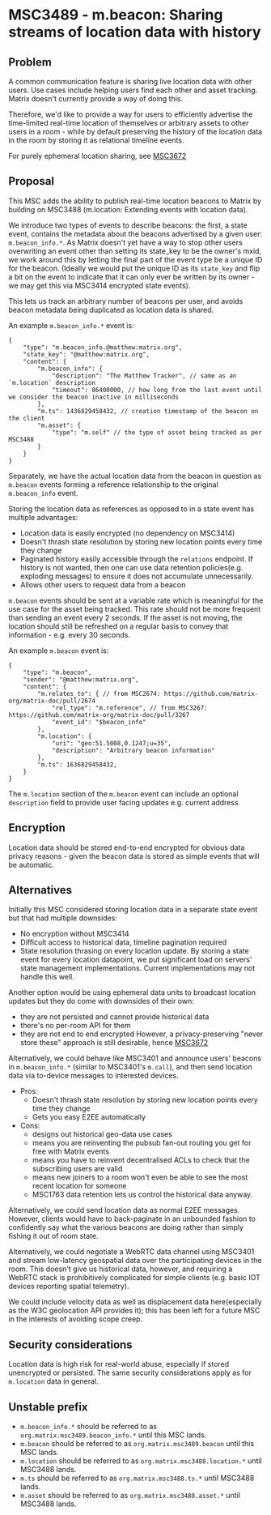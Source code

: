 # MSC3489 - m.beacon: Sharing streams of location data with history

## Problem

A common communication feature is sharing live location data with other users.
Use cases include helping users find each other and asset tracking. Matrix
doesn't currently provide a way of doing this.

Therefore, we'd like to provide a way for users to efficiently advertise the
time-limited real-time location of themselves or arbitrary assets to other
users in a room - while by default preserving the history of the location
data in the room by storing it as relational timeline events.

For purely ephemeral location sharing, see
[MSC3672](https://github.com/matrix-org/matrix-doc/pull/3672)

## Proposal

This MSC adds the ability to publish real-time location beacons to Matrix by
building on MSC3488 (m.location: Extending events with location data).

We introduce two types of events to describe beacons: the first, a state event, contains
the metadata about the beacons advertised by a given user: `m.beacon_info.*`.
As Matrix doesn't yet have a way to stop other users overwriting an event
other than setting its state_key to be the owner's mxid, we work around this
by letting the final part of the event type be a unique ID for the beacon.
(Ideally we would put the unique ID as its `state_key` and flip a bit on the
event to indicate that it can only ever be written by its owner - we may get
this via MSC3414 encrypted state events).

This lets us track an arbitrary number of beacons per user, and avoids beacon
metadata being duplicated as location data is shared.

An example `m.beacon_info.*` event is:

```json5
{
    "type": "m.beacon_info.@matthew:matrix.org",
    "state_key": "@matthew:matrix.org",
    "content": {
        "m.beacon_info": {
            "description": "The Matthew Tracker", // same as an `m.location` description
            "timeout": 86400000, // how long from the last event until we consider the beacon inactive in milliseconds
        },
        "m.ts": 1436829458432, // creation timestamp of the beacon on the client
        "m.asset": {
            "type": "m.self" // the type of asset being tracked as per MSC3488
        }
    }
}
```

Separately, we have the actual location data from the beacon in question
as `m.beacon` events forming a reference relationship to the original `m.beacon_info` event.

Storing the location data as references as opposed to in a state event has multiple advantages:
* Location data is easily encrypted (no dependency on MSC3414)
* Doesn't thrash state resolution by storing new location points every time they change
* Paginated history easily accessible through the `relations` endpoint. If history is not wanted, then one can use
data retention policies(e.g. exploding messages) to ensure it does not
accumulate unnecessarily.
* Allows other users to request data from a beacon


`m.beacon` events should be sent at a variable rate which is meaningful for
the use case for the asset being tracked. This rate should not be more
frequent than sending an event every 2 seconds. If the asset is not moving,
the location should still be refreshed on a regular basis to convey that
information - e.g. every 30 seconds.

An example `m.beacon` event is:

```json5
{
    "type": "m.beacon",
    "sender": "@matthew:matrix.org",
    "content": {
        "m.relates_to": { // from MSC2674: https://github.com/matrix-org/matrix-doc/pull/2674
            "rel_type": "m.reference", // from MSC3267: https://github.com/matrix-org/matrix-doc/pull/3267
            "event_id": "$beacon_info"
        },
        "m.location": {
            "uri": "geo:51.5008,0.1247;u=35",
            "description": "Arbitrary beacon information"
        },
        "m.ts": 1636829458432,
    }
}
```

The `m.location` section of the `m.beacon` event can include an optional
`description` field to provide user facing updates e.g. current address

## Encryption

Location data should be stored end-to-end encrypted for obvious data privacy
reasons - given the beacon data is stored as simple events that will be automatic.

## Alternatives

Initially this MSC considered storing location data in a separate state event but
that had multiple downsides:
* No encryption without MSC3414
* Difficult access to historical data, timeline pagination required
* State resolution thrasing on every location update. By storing a state event for every location datapoint, 
we put significant load on servers' state management implementations.  Current implementations
may not handle this well.

Another option would be using ephemeral data units to broadcast location updates but they
do come with downsides of their own:
* they are not persisted and cannot provide historical data
* there's no per-room API for them
* they are not end to end encrypted
However, a privacy-preserving "never store these" approach is still desirable, hence [MSC3672](https://github.com/matrix-org/matrix-doc/pull/3672)

Alternatively, we could behave like MSC3401 and announce users' beacons in
`m.beacon_info.*` (similar to MSC3401's `m.call`), and then send location
data via to-device messages to interested devices.
 * Pros:
   * Doesn't thrash state resolution by storing new location points every time they change
   * Gets you easy E2EE automatically
 * Cons:
   * designs out historical geo-data use cases
   * means you are reinventing the pubsub fan-out routing you get for free with Matrix events
   * means you have to reinvent decentralised ACLs to check that the subscribing users are valid
   * means new joiners to a room won't even be able to see the most recent location for someone
   * MSC1763 data retention lets us control the historical data anyway.

Alternatively, we could send location data as normal E2EE messages. However,
clients would have to back-paginate in an unbounded fashion to confidently
say what the various beacons are doing rather than simply fishing it out of
room state.

Alternatively, we could negotiate a WebRTC data channel using MSC3401 and
stream low-latency geospatial data over the participating devices in the room.
This doesn't give us historical data, however, and requiring a WebRTC stack
is prohibitively complicated for simple clients (e.g. basic IOT devices
reporting spatial telemetry).

We could include velocity data as well as displacement data here(especially as
the W3C geolocation API provides it); this has been left for a future MSC in
the interests of avoiding scope creep.

## Security considerations

Location data is high risk for real-world abuse, especially if stored
unencrypted or persisted. The same security considerations apply as for
`m.location` data in general.

## Unstable prefix

 * `m.beacon_info.*` should be referred to as `org.matrix.msc3489.beacon_info.*` until this MSC lands.
 * `m.beacon` should be referred to as `org.matrix.msc3489.beacon` until this MSC lands.
 * `m.location` should be referred to as `org.matrix.msc3488.location.*` until MSC3488 lands.
 * `m.ts` should be referred to as `org.matrix.msc3488.ts.*` until MSC3488 lands.
 * `m.asset` should be referred to as `org.matrix.msc3488.asset.*` until MSC3488 lands.
